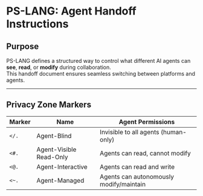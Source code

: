 # PS-LANG: Agent Handoff Instructions

## Purpose
PS-LANG defines a structured way to control what different AI agents can **see**, **read**, or **modify** during collaboration.  
This handoff document ensures seamless switching between platforms and agents.

---

## Privacy Zone Markers

| Marker | Name                     | Agent Permissions                          |
|--------|--------------------------|---------------------------------------------|
| `</.`  | Agent-Blind              | Invisible to all agents (human-only)        |
| `<#.`  | Agent-Visible Read-Only  | Agents can read, cannot modify              |
| `<@.`  | Agent-Interactive        | Agents can read and write                   |
| `<~.`  | Agent-Managed            | Agents can autonomously modify/maintain     |

